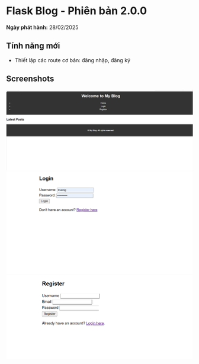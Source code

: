 # Flask Blog - Phiên bản 2.0.0

**Ngày phát hành:** 28/02/2025

## Tính năng mới
- Thiết lập các route cơ bản: đăng nhập, đăng ký

## Screenshots
![Trang chủ](../docs/images/v1/homepage.png)
![Trang đăng nhập](../docs/images/v1/login.png)
![Trang đăng ký](../docs/images/v1/register.png)
